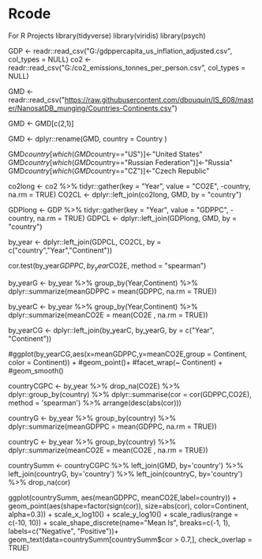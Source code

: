 # Rcode
For R Projects
library(tidyverse)
library(viridis)
library(psych)

GDP <- readr::read_csv("G:/gdppercapita_us_inflation_adjusted.csv", col_types = NULL)
co2 <- readr::read_csv("G:/co2_emissions_tonnes_per_person.csv", col_types = NULL)

GMD <- readr::read_csv("https://raw.githubusercontent.com/dbouquin/IS_608/master/NanosatDB_munging/Countries-Continents.csv")

GMD <- GMD[c(2,1)]

GMD <- dplyr::rename(GMD,
    country = Country
  )

GMD$country[which(GMD$country=="US")]<-"United States"
GMD$country[which(GMD$country=="Russian Federation")]<-"Russia"
GMD$country[which(GMD$country=="CZ")]<-"Czech Republic"

co2long <- co2 %>% tidyr::gather(key = "Year", value = "CO2E", -country, na.rm = TRUE)
CO2CL <- dplyr::left_join(co2long, GMD, by = "country")

GDPlong <- GDP %>% tidyr::gather(key = "Year", value = "GDPPC", -country, na.rm = TRUE)
GDPCL <- dplyr::left_join(GDPlong, GMD, by = "country")

by_year <- dplyr::left_join(GDPCL, CO2CL, by = c("country","Year","Continent"))

cor.test(by_year$GDPPC, by_year$CO2E, 
         method = "spearman")
                            
by_yearG <- by_year %>% group_by(Year,Continent) %>% 
  dplyr::summarize(meanGDPPC = mean(GDPPC, na.rm = TRUE))

by_yearC <- by_year %>% group_by(Year,Continent) %>% 
  dplyr::summarize(meanCO2E = mean(CO2E , na.rm = TRUE))

by_yearCG <- dplyr::left_join(by_yearC, by_yearG, by = c("Year", "Continent"))

#ggplot(by_yearCG,aes(x=meanGDPPC,y=meanCO2E,group = Continent, color = Continent)) + 
        #geom_point()+
        #facet_wrap(~ Continent) +
        #geom_smooth()

countryCGPC <- by_year %>%
    drop_na(CO2E) %>%
    dplyr::group_by(country) %>%
    dplyr::summarise(cor = cor(GDPPC,CO2E), method = 'spearman') %>%
    arrange(desc(abs(cor)))
    
countryG <- by_year %>% group_by(country) %>% 
  dplyr::summarize(meanGDPPC = mean(GDPPC, na.rm = TRUE))

countryC <- by_year %>% group_by(country) %>% 
  dplyr::summarize(meanCO2E = mean(CO2E , na.rm = TRUE))

countrySumm <- countryCGPC %>%
  left_join(GMD, by='country') %>%
  left_join(countryG, by='country') %>%
  left_join(countryC, by='country') %>%
  drop_na(cor)


ggplot(countrySumm, aes(meanGDPPC, meanCO2E,label=country)) +
  geom_point(aes(shape=factor(sign(cor)), size=abs(cor), color=Continent, alpha=0.3)) +
  scale_x_log10() +
  scale_y_log10() +
  scale_radius(range = c(-10, 10)) +
  scale_shape_discrete(name="Mean Is", breaks=c(-1, 1), labels=c("Negative", "Positive"))+
  geom_text(data=countrySumm[countrySumm$cor > 0.7,], check_overlap = TRUE)
